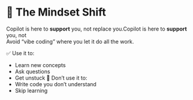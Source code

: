 # 🧠 The Mindset Shift

Copilot is here to **support** you, not replace you.Copilot is here to **support** you, not  
Avoid “vibe coding” where you let it do all the work.

✅ Use it to:
- Learn new concepts
- Ask questions
- Get unstuck
🚫 Don’t use it to:
- Write code you don’t understand
- Skip learning
